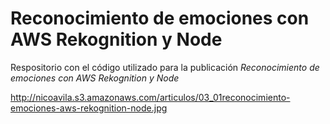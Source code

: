 # Reconocimiento de emociones con AWS Rekognition y Node
Respositorio con el código utilizado para la publicación *Reconocimiento de emociones con AWS Rekognition y Node*

http://nicoavila.s3.amazonaws.com/articulos/03_01reconocimiento-emociones-aws-rekognition-node.jpg


